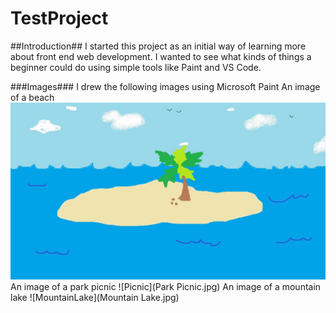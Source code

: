 # TestProject
##Introduction##
I started this project as an initial way of learning more about front end web development.
I wanted to see what kinds of things a beginner could do using simple tools like Paint and VS Code. 

###Images###
I drew the following images using Microsoft Paint
An image of a beach ![Beach](Beach.jpg)
An image of a park picnic ![Picnic](Park Picnic.jpg)
An image of a mountain lake ![MountainLake](Mountain Lake.jpg)


